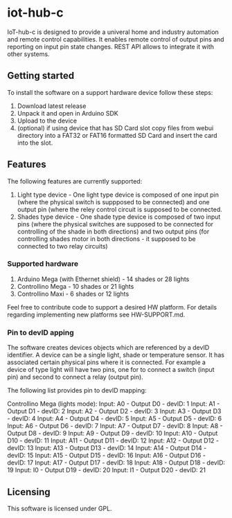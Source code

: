 # iot-hub-c

IoT-hub-c is designed to provide a univeral home and industry automation and remote control capabilities. It enables remote control of output pins and reporting on input pin state changes. REST API allows to integrate it with other systems.

## Getting started

To install the software on a support hardware device follow these steps:

1. Download latest release
2. Unpack it and open in Arduino SDK
3. Upload to the device
4. (optional) if using device that has SD Card slot copy files from webui directory into a FAT32 or FAT16 formatted SD Card and insert the card into the slot.

## Features

The following features are currently supported:

1. Light type device - One light type device is composed of one input pin (where the physical switch is suppposed to be connected) and one output pin (where the reley control circuit is supposed to be connected.
2. Shades type device - One shade type device is composed of two input pins (where the physical switches are supposed to be connected for controlling of the shade in both directions) and two output pins (for controlling shades motor in both directions - it supposed to be connected to two relay circuits)

### Supported hardware

1. Arduino Mega (with Ethernet shield) - 14 shades or 28 lights
2. Controllino Mega - 10 shades or 21 lights
3. Controllino Maxi - 6 shades or 12 lights

Feel free to contribute code to support a desired HW platform. For details regarding implementing new platforms see HW-SUPPORT.md.

### Pin to devID apping

The software creates devices objects which are referenced by a devID identifier. A device can be a single light, shade or temperature sensor. It has associated certain physical pins where it is connected. For example a device of type light will have two pins, one for to connect a switch (input pin) and second to connect a relay (output pin). 

The following list provides pin to devID mapping:

Controllino Mega (lights mode):
Input: A0  - Output D0  - devID: 1
Input: A1  - Output D1  - devID: 2
Input: A2  - Output D2  - devID: 3
Input: A3  - Output D3  - devID: 4
Input: A4  - Output D4  - devID: 5
Input: A5  - Output D5  - devID: 6
Input: A6  - Output D6  - devID: 7
Input: A7  - Output D7  - devID: 8
Input: A8  - Output D8  - devID: 9
Input: A9  - Output D9  - devID: 10
Input: A10 - Output D10 - devID: 11
Input: A11 - Output D11 - devID: 12
Input: A12 - Output D12 - devID: 13
Input: A13 - Output D13 - devID: 14
Input: A14 - Output D14 - devID: 15
Input: A15 - Output D15 - devID: 16
Input: A16 - Output D16 - devID: 17
Input: A17 - Output D17 - devID: 18
Input: A18 - Output D18 - devID: 19
Input: I0  - Output D19 - devID: 20
Input: I1  - Output D20 - devID: 21


## Licensing

This software is licensed under GPL.

